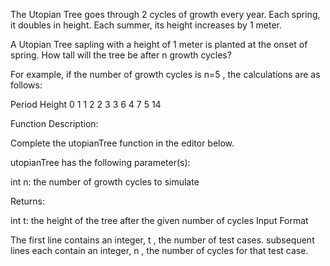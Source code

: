 The Utopian Tree goes through 2 cycles of growth every year. Each spring, it doubles in height. Each summer, its height increases by 1 meter.

A Utopian Tree sapling with a height of 1 meter is planted at the onset of spring. How tall will the tree be after n  growth cycles?

For example, if the number of growth cycles is n=5 , the calculations are as follows:

Period  Height
0          1
1          2
2          3
3          6
4          7
5          14

Function Description:

Complete the utopianTree function in the editor below.

utopianTree has the following parameter(s):

int n: the number of growth cycles to simulate

Returns:

int t: the height of the tree after the given number of cycles
Input Format

The first line contains an integer, t , the number of test cases.
 subsequent lines each contain an integer, n , the number of cycles for that test case.